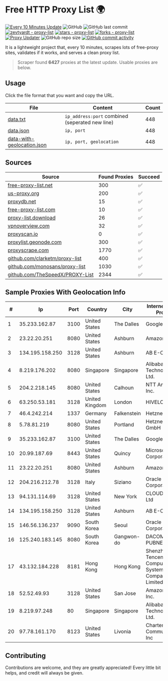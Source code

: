 
# Free HTTP Proxy List 🌍

[![Every 10 Minutes Update](https://github.com/mertguvencli/http-proxy-list/actions/workflows/main.yml/badge.svg?branch=main)](https://github.com/mertguvencli/http-proxy-list/actions/workflows/main.yml)
![GitHub](https://img.shields.io/github/license/mertguvencli/http-proxy-list)
![GitHub last commit](https://img.shields.io/github/last-commit/mertguvencli/http-proxy-list)
[![zevtyardt - proxy-list](https://img.shields.io/static/v1?label=zevtyardt&message=proxy-list&color=blue&logo=github)](https://github.com/zevtyardt/proxy-list "Go to GitHub repo")
[![stars - proxy-list](https://img.shields.io/github/stars/zevtyardt/proxy-list?style=social)](https://github.com/zevtyardt/proxy-list)
[![forks - proxy-list](https://img.shields.io/github/forks/zevtyardt/proxy-list?style=social)](https://github.com/zevtyardt/proxy-list)
[![Proxy Updater](https://github.com/zevtyardt/proxy-list/workflows/Proxy%20Updater/badge.svg)](https://github.com/zevtyardt/proxy-list/actions?query=workflow:"Proxy+Updater")
![GitHub repo size](https://img.shields.io/github/repo-size/zevtyardt/proxy-list)
[![GitHub commit activity](https://img.shields.io/github/commit-activity/m/zevtyardt/proxy-list?logo=commits)](https://github.com/zevtyardt/proxy-list/commits/main)

It is a lightweight project that, every 10 minutes, scrapes lots of free-proxy sites, validates if it works, and serves a clean proxy list.

> Scraper found **6427** proxies at the latest update. Usable proxies are below.

## Usage

Click the file format that you want and copy the URL.

|File|Content|Count|
|----|-------|-----|
|[data.txt](https://raw.githubusercontent.com/mertguvencli/http-proxy-list/main/proxy-list/data.txt)|`ip_address:port` combined (seperated new line)|448|
|[data.json](https://raw.githubusercontent.com/mertguvencli/http-proxy-list/main/proxy-list/data.json)|`ip, port`|448|
|[data-with-geolocation.json](https://raw.githubusercontent.com/mertguvencli/http-proxy-list/main/proxy-list/data-with-geolocation.json)|`ip, port, geolocation`|448|

## Sources

|Source|Found Proxies|Succeed|
|------|-------------|-------|
|[free-proxy-list.net](https://free-proxy-list.net)|300|✅|
|[us-proxy.org](https://www.us-proxy.org)|200|✅|
|[proxydb.net](http://proxydb.net)|15|✅|
|[free-proxy-list.com](https://free-proxy-list.com/?page=&port=&type%5B%5D=http&type%5B%5D=https&up_time=0&search=Search)|10|✅|
|[proxy-list.download](https://www.proxy-list.download/HTTP)|26|✅|
|[vpnoverview.com](https://vpnoverview.com/privacy/anonymous-browsing/free-proxy-servers)|32|✅|
|[proxyscan.io](https://www.proxyscan.io)|0|✅|
|[proxylist.geonode.com](https://proxylist.geonode.com/api/proxy-list?limit=300&page=1&sort_by=lastChecked&sort_type=desc&protocols=http,https)|300|✅|
|[proxyscrape.com](https://api.proxyscrape.com/v2/?request=displayproxies&protocol=http&timeout=10000&country=all&ssl=all&anonymity=all)|1770|✅|
|[github.com/clarketm/proxy-list](https://raw.githubusercontent.com/clarketm/proxy-list/master/proxy-list-raw.txt)|400|✅|
|[github.com/monosans/proxy-list](https://raw.githubusercontent.com/monosans/proxy-list/main/proxies/http.txt)|1030|✅|
|[github.com/TheSpeedX/PROXY-List](https://raw.githubusercontent.com/TheSpeedX/PROXY-List/master/http.txt)|2344|✅|


## Sample Proxies With Geolocation Info

|#|Ip|Port|Country|City|Internet Service Provider|
|-|--|----|-------|----|-------------------------|
|1|35.233.162.87|3100|United States|The Dalles|Google LLC|
|2|23.22.20.251|8080|United States|Ashburn|Amazon.com|
|3|134.195.158.250|3128|United States|Ashburn|AB E-Commerce|
|4|8.219.176.202|8080|Singapore|Singapore|Alibaba (US) Technology Co., Ltd.|
|5|204.2.218.145|8080|United States|Calhoun|NTT America, Inc.|
|6|63.250.53.181|3128|United Kingdom|London|HIVELOCITY, Inc.|
|7|46.4.242.214|1337|Germany|Falkenstein|Hetzner|
|8|5.78.81.219|8080|United States|Portland|Hetzner Online GmbH|
|9|35.233.162.87|3100|United States|The Dalles|Google LLC|
|10|20.99.187.69|8443|United States|Quincy|Microsoft Corporation|
|11|23.22.20.251|8080|United States|Ashburn|Amazon.com|
|12|204.216.212.78|3128|Italy|Siziano|Oracle Corporation|
|13|94.131.114.69|3128|United States|New York|CLOUD LEASE Ltd|
|14|134.195.158.250|3128|United States|Ashburn|AB E-Commerce|
|15|146.56.136.237|9090|South Korea|Seoul|Oracle Corporation|
|16|125.240.183.145|8080|South Korea|Gangwon-do|DACOM-PUBNETPLUS|
|17|43.132.184.228|8181|Hong Kong|Hong Kong|Shenzhen Tencent Computer Systems Company Limited|
|18|52.52.49.93|3128|United States|San Jose|Amazon.com, Inc.|
|19|8.219.97.248|80|Singapore|Singapore|Alibaba (US) Technology Co., Ltd.|
|20|97.78.161.170|8123|United States|Livonia|Charter Communications, Inc|



## Contributing

Contributions are welcome, and they are greatly appreciated! Every
little bit helps, and credit will always be given.


